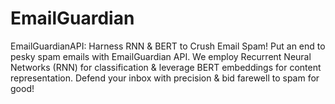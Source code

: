 # EmailGuardian
EmailGuardianAPI: Harness RNN &amp; BERT to Crush Email Spam! Put an end to pesky spam emails with EmailGuardian API. We employ Recurrent Neural Networks (RNN) for classification &amp; leverage BERT embeddings for content representation. Defend your inbox with precision &amp; bid farewell to spam for good!

